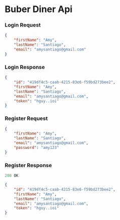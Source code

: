 # Buber Diner Api

### Login Request
```json
{
    "firstName": "Amy",
    "lastName": "Santiago",
    "email": "amysantiago@gmail.com"
}
```

### Login Response
```json
{
    "id": "419df4c5-caab-4215-83e6-f59bd273bee2",
    "firstName": "Amy",
    "lastName": "Santiago",
    "email": "amysantiago@gmail.com",
    "token": "hguy..ioi"
}
```

### Register Request
```json
{
    "firstName": "Amy",
    "lastName": "Santiago",
    "email": "amysantiago@gmail.com",
    "password": "amy123"
}
```

### Register Response
```js
200 OK
```
```json
{
    "id": "419df4c5-caab-4215-83e6-f59bd273bee2",
    "firstName": "Amy",
    "lastName": "Santiago",
    "email": "amysantiago@gmail.com",
    "token": "hguy..ioi"
}
```